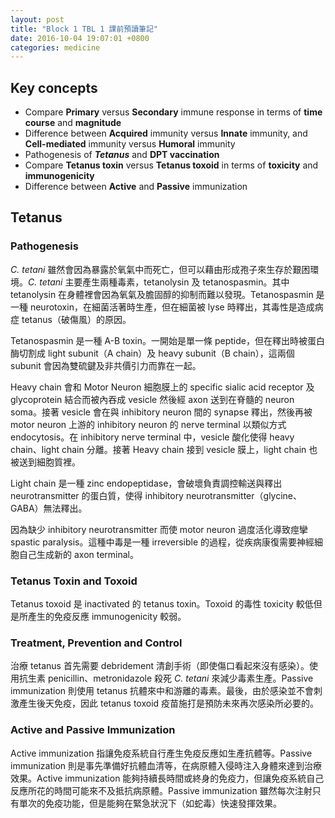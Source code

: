 ```yaml
---
layout: post
title: "Block 1 TBL 1 課前預讀筆記"
date: 2016-10-04 19:07:01 +0800
categories: medicine
---
```

## Key concepts

* Compare **Primary** versus **Secondary** immune response in terms of **time course** and **magnitude**
* Difference between **Acquired** immunity versus **Innate** immunity, and **Cell-mediated** immunity versus **Humoral** immunity
* Pathogenesis of ***Tetanus*** and **DPT vaccination**
* Compare **Tetanus toxin** versus **Tetanus toxoid** in terms of **toxicity** and **immunogenicity**
* Difference between **Active** and **Passive** immunization

## Tetanus

### Pathogenesis

*C. tetani* 雖然會因為暴露於氧氣中而死亡，但可以藉由形成孢子來生存於艱困環境。*C. tetani* 主要產生兩種毒素，tetanolysin 及 tetanospasmin。其中 tetanolysin 在身體裡會因為氧氣及膽固醇的抑制而難以發現。Tetanospasmin 是一種 neurotoxin，在細菌活著時生產，但在細菌被 lyse 時釋出，其毒性是造成病症 tetanus（破傷風）的原因。

Tetanospasmin 是一種 A-B toxin。一開始是單一條 peptide，但在釋出時被蛋白酶切割成 light subunit（A chain）及 heavy subunit（B chain），這兩個 subunit 會因為雙硫鍵及非共價引力而靠在一起。

Heavy chain 會和 Motor Neuron 細胞膜上的 specific sialic acid receptor 及 glycoprotein 結合而被內吞成 vesicle 然後經 axon 送到在脊髓的 neuron soma。接著 vesicle 會在與 inhibitory neuron 間的 synapse 釋出，然後再被 motor neuron 上游的 inhibitory neuron 的 nerve terminal 以類似方式 endocytosis。在 inhibitory nerve terminal 中，vesicle 酸化使得 heavy chain、light chain 分離。接著 Heavy chain 接到 vesicle 膜上，light chain 也被送到細胞質裡。

Light chain 是一種 zinc endopeptidase，會破壞負責調控輸送與釋出 neurotransmitter 的蛋白質，使得 inhibitory neurotransmitter（glycine、GABA）無法釋出。

因為缺少 inhibitory neurotransmitter 而使 motor neuron 過度活化導致痙攣 spastic paralysis。這種中毒是一種 irreversible 的過程，從疾病康復需要神經細胞自己生成新的 axon terminal。

### Tetanus Toxin and Toxoid

Tetanus toxoid 是 inactivated 的 tetanus toxin。Toxoid 的毒性 toxicity 較低但是所產生的免疫反應 immunogenicity 較弱。

### Treatment, Prevention and Control

治療 tetanus 首先需要 debridement 清創手術（即使傷口看起來沒有感染）。使用抗生素 penicillin、metronidazole 殺死 *C. tetani* 來減少毒素生產。Passive immunization 則使用 tetanus 抗體來中和游離的毒素。最後，由於感染並不會刺激產生後天免疫，因此 tetanus toxoid 疫苗施打是預防未來再次感染所必要的。

### Active and Passive Immunization

Active immunization 指讓免疫系統自行產生免疫反應如生產抗體等。Passive immunization 則是事先準備好抗體血清等，在病原體入侵時注入身體來達到治療效果。Active immunization 能夠持續長時間或終身的免疫力，但讓免疫系統自己反應所花的時間可能來不及抵抗病原體。Passive immunization 雖然每次注射只有單次的免疫功能，但是能夠在緊急狀況下（如蛇毒）快速發揮效果。
